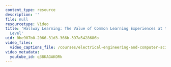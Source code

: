 ```yaml
---
content_type: resource
description: ''
file: null
resourcetype: Video
title: 'Hallway Learning: The Value of Common Learning Experiences at the Undergraduate
  Level'
uid: 0be907b0-2066-31d3-366b-397a5428686b
video_files:
  video_captions_file: /courses/electrical-engineering-and-computer-science/6-004-computation-structures-spring-2017/instructor-insights/hallway-learning-the-value-of-common-learning-experiences-at-the-undergraduate-level/q38KAGAKORk.vtt
video_metadata:
  youtube_id: q38KAGAKORk
---
```

